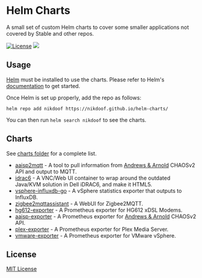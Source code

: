 # Helm Charts

A small set of custom Helm charts to cover some smaller applications not covered by Stable and other repos.

[![License](https://img.shields.io/badge/License-MIT-blue.svg)](https://opensource.org/licenses/MIT)
[![](https://github.com/nikdoof/helm-charts/workflows/Release%20Charts/badge.svg?branch=master)](https://github.com/nikdoof/helm-charts/actions)

## Usage

[Helm](https://helm.sh) must be installed to use the charts.
Please refer to Helm's [documentation](https://helm.sh/docs/) to get started.

Once Helm is set up properly, add the repo as follows:

```console
helm repo add nikdoof https://nikdoof.github.io/helm-charts/
```

You can then run `helm search nikdoof` to see the charts.

## Charts

See [charts folder](./charts) for a complete list.

* [aaisp2mqtt](./charts/aaisp2mqtt) - A tool to pull information from [Andrews & Arnold](https://www.aa.net.uk/) CHAOSv2 API and output to MQTT.
* [idrac6](./charts/idrac6) - A VNC/Web UI container to wrap around the outdated Java/KVM solution in Dell iDRAC6, and make it HTML5.
* [vsphere-influxdb-go](./charts/vsphere-influxdb-go) - A vSphere statistics exporter that outputs to InfluxDB.
* [zigbee2mqttassistant](./charts/zigbee2mqttassistant) - A WebUI for Zigbee2MQTT.
* [hg612-exporter](./charts/hg612-exporter) - A Prometheus exporter for HG612 xDSL Modems.
* [aaisp-exporter](./charts/aaisp-exporter) - A Prometheus exporter for [Andrews & Arnold](https://www.aa.net.uk/) CHAOSv2 API.
* [plex-exporter](./charts/plex-exporter) - A Prometheus exporter for Plex Media Server.
* [vmware-exporter](./charts/vmware-exporter) - A Prometheus exporter for VMware vSphere.

## License

[MIT License](./LICENSE)
